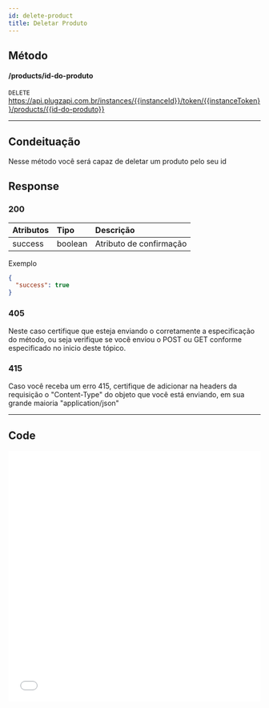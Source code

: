 ```yaml
---
id: delete-product
title: Deletar Produto
---
```


## Método

#### /products/id-do-produto

`DELETE` https://api.plugzapi.com.br/instances/{{instanceId}}/token/{{instanceToken}}/products/{{id-do-produto}}

---

## Condeituação

Nesse método você será capaz de deletar um produto pelo seu id

## Response

### 200

| Atributos | Tipo    | Descrição               |
| :-------- | :------ | :---------------------- |
| success   | boolean | Atributo de confirmação |

Exemplo

```json
{
  "success": true
}
```

### 405

Neste caso certifique que esteja enviando o corretamente a especificação do método, ou seja verifique se você enviou o POST ou GET conforme especificado no inicio deste tópico.

### 415

Caso você receba um erro 415, certifique de adicionar na headers da requisição o "Content-Type" do objeto que você está enviando, em sua grande maioria "application/json"

---

## Code

<iframe src="//api.apiembed.com/?source=https://raw.githubusercontent.com/PlugZapi/plugzapi-docs/main/json-examples/delete-product.json&targets=all" frameborder="0" scrolling="no" width="100%" height="500px" seamless></iframe>
